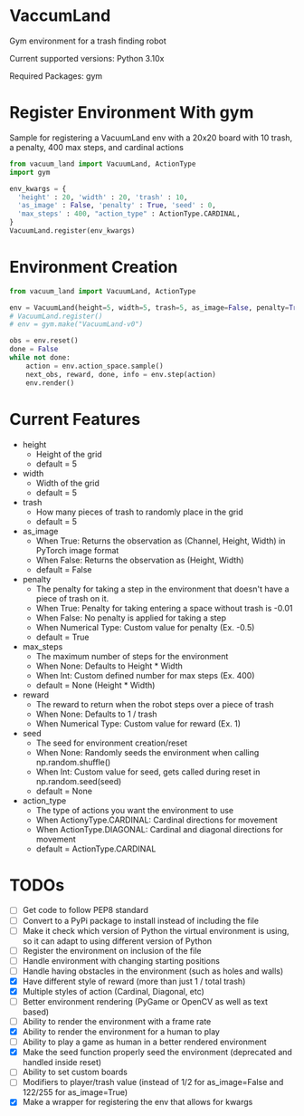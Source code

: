 # VaccumLand
Gym environment for a trash finding robot

Current supported versions: Python 3.10x

Required Packages: gym

# Register Environment With gym
Sample for registering a VacuumLand env with a 20x20 board with 10 trash, a penalty, 400 max steps, and cardinal actions
```python
from vacuum_land import VacuumLand, ActionType
import gym

env_kwargs = {
  'height' : 20, 'width' : 20, 'trash' : 10,
  'as_image' : False, 'penalty' : True, 'seed' : 0,
  'max_steps' : 400, "action_type" : ActionType.CARDINAL,
}
VacuumLand.register(env_kwargs)
```

# Environment Creation
```python
from vacuum_land import VacuumLand, ActionType

env = VacuumLand(height=5, width=5, trash=5, as_image=False, penalty=True, max_steps=25, seed=0)
# VacuumLand.register()
# env = gym.make("VacuumLand-v0")

obs = env.reset()
done = False
while not done:
    action = env.action_space.sample()
    next_obs, reward, done, info = env.step(action)
    env.render()
```

# Current Features
- height
    - Height of the grid
    - default = 5
- width
    - Width of the grid
    - default = 5
- trash
    - How many pieces of trash to randomly place in the grid
    - default = 5
- as_image
    - When True: Returns the observation as (Channel, Height, Width) in PyTorch image format
    - When False: Returns the observation as (Height, Width)
    - default = False
- penalty
    - The penalty for taking a step in the environment that doesn't have a piece of trash on it.
    - When True: Penalty for taking entering a space without trash is -0.01
    - When False: No penalty is applied for taking a step
    - When Numerical Type: Custom value for penalty (Ex. -0.5)
    - default = True
- max_steps
    - The maximum number of steps for the environment
    - When None: Defaults to Height * Width
    - When Int: Custom defined number for max steps (Ex. 400)
    - default = None (Height * Width)
- reward
    - The reward to return when the robot steps over a piece of trash
    - When None: Defaults to 1 / trash
    - When Numerical Type: Custom value for reward (Ex. 1)
- seed
    - The seed for environment creation/reset
    - When None: Randomly seeds the environment when calling np.random.shuffle()
    - When Int: Custom value for seed, gets called during reset in np.random.seed(seed)
    - default = None
- action_type
    - The type of actions you want the environment to use
    - When ActionyType.CARDINAL: Cardinal directions for movement
    - When ActionType.DIAGONAL: Cardinal and diagonal directions for movement
    - default = ActionType.CARDINAL


# TODOs
- [ ] Get code to follow PEP8 standard
- [ ] Convert to a PyPi package to install instead of including the file
- [ ] Make it check which version of Python the virtual environment is using, so it can adapt to using different version of Python
- [ ] Register the environment on inclusion of the file
- [ ] Handle environment with changing starting positions
- [ ] Handle having obstacles in the environment (such as holes and walls)
- [x] Have different style of reward (more than just 1 / total trash)
- [x] Multiple styles of action (Cardinal, Diagonal, etc)
- [ ] Better environment rendering (PyGame or OpenCV as well as text based)
- [ ] Ability to render the environment with a frame rate
- [x] Ability to render the environment for a human to play
- [ ] Ability to play a game as human in a better rendered environment
- [x] Make the seed function properly seed the environment (deprecated and handled inside reset)
- [ ] Ability to set custom boards
- [ ] Modifiers to player/trash value (instead of 1/2 for as_image=False and 122/255 for as_image=True)
- [x] Make a wrapper for registering the env that allows for kwargs

